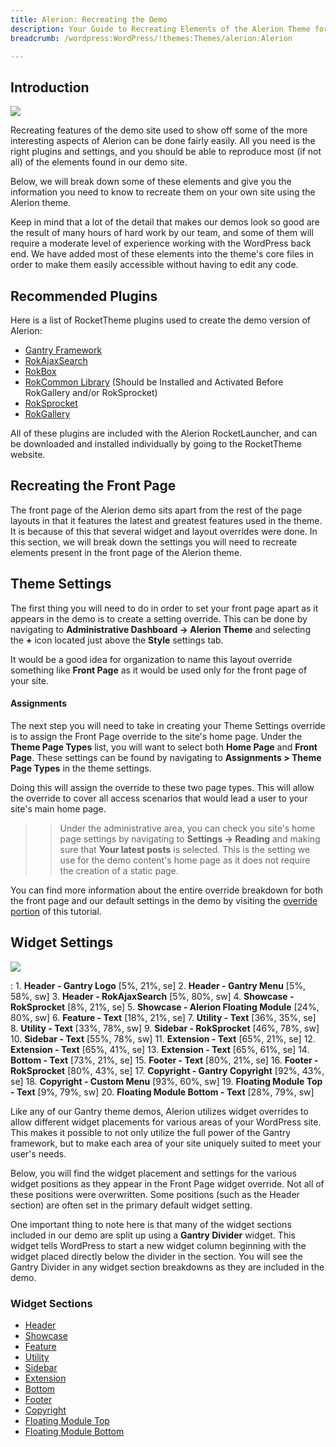 ```yaml
---
title: Alerion: Recreating the Demo
description: Your Guide to Recreating Elements of the Alerion Theme for WordPress
breadcrumb: /wordpress:WordPress/!themes:Themes/alerion:Alerion

---
```


Introduction
-----

![][alerion]

Recreating features of the demo site used to show off some of the more interesting aspects of Alerion can be done fairly easily. All you need is the right plugins and settings, and you should be able to reproduce most (if not all) of the elements found in our demo site. 

Below, we will break down some of these elements and give you the information you need to know to recreate them on your own site using the Alerion theme.

Keep in mind that a lot of the detail that makes our demos look so good are the result of many hours of hard work by our team, and some of them will require a moderate level of experience working with the WordPress back end. We have added most of these elements into the theme's core files in order to make them easily accessible without having to edit any code.

Recommended Plugins
-----

Here is a list of RocketTheme plugins used to create the demo version of Alerion:

* [Gantry Framework][gantry]
* [RokAjaxSearch][rokajaxsearch]
* [RokBox][rokbox]
* [RokCommon Library](http://www.rockettheme.com/wordpress/plugins/rokutilities) (Should be Installed and Activated Before RokGallery and/or RokSprocket)
* [RokSprocket][roksprocket]
* [RokGallery][gallery]

All of these plugins are included with the Alerion RocketLauncher, and can be downloaded and installed individually by going to the RocketTheme website.

Recreating the Front Page
-----

The front page of the Alerion demo sits apart from the rest of the page layouts in that it features the latest and greatest features used in the theme. It is because of this that several widget and layout overrides were done. In this section, we will break down the settings you will need to recreate elements present in the front page of the Alerion theme.

Theme Settings
-----

The first thing you will need to do in order to set your front page apart as it appears in the demo is to create a setting override. This can be done by navigating to **Administrative Dashboard -> Alerion Theme** and selecting the **+** icon located just above the **Style** settings tab. 

It would be a good idea for organization to name this layout override something like **Front Page** as it would be used only for the front page of your site.

#### Assignments

The next step you will need to take in creating your Theme Settings override is to assign the Front Page override to the site's home page. Under the **Theme Page Types** list, you will want to select both **Home Page** and **Front Page**. These settings can be found by navigating to **Assignments > Theme Page Types** in the theme settings.

Doing this will assign the override to these two page types. This will allow the override to cover all access scenarios that would lead a user to your site's main home page.

>> Under the administrative area, you can check you site's home page settings by navigating to **Settings -> Reading** and making sure that **Your latest posts** is selected. This is the setting we use for the demo content's home page as it does not require the creation of a static page.

You can find more information about the entire override breakdown for both the front page and our default settings in the demo by visiting the [override portion][demooverride] of this tutorial.

Widget Settings
-----

![][theme]

:   1. **Header - Gantry Logo** [5%, 21%, se]
    2. **Header - Gantry Menu** [5%, 58%, sw]
    3. **Header - RokAjaxSearch** [5%, 80%, sw]
    4. **Showcase - RokSprocket** [8%, 21%, se]
    5. **Showcase - Alerion Floating Module** [24%, 80%, sw]
    6. **Feature - Text** [18%, 21%, se]
    7. **Utility - Text** [36%, 35%, se]
    8. **Utility - Text** [33%, 78%, sw]
    9. **Sidebar - RokSprocket** [46%, 78%, sw]
    10. **Sidebar - Text** [55%, 78%, sw]
    11. **Extension - Text** [65%, 21%, se]
    12. **Extension - Text** [65%, 41%, se]
    13. **Extension - Text** [65%, 61%, se]
    14. **Bottom - Text** [73%, 21%, se]
    15. **Footer - Text** [80%, 21%, se]
    16. **Footer - RokSprocket** [80%, 43%, se]
    17. **Copyright - Gantry Copyright** [92%, 43%, se]
    18. **Copyright - Custom Menu** [93%, 60%, sw]
    19. **Floating Module Top - Text** [9%, 79%, sw]
    20. **Floating Module Bottom - Text** [28%, 79%, sw]

Like any of our Gantry theme demos, Alerion utilizes widget overrides to allow different widget placements for various areas of your WordPress site. This makes it possible to not only utilize the full power of the Gantry framework, but to make each area of your site uniquely suited to meet your user's needs.

Below, you will find the widget placement and settings for the various widget positions as they appear in the Front Page widget override. Not all of these positions were overwritten. Some positions (such as the Header section) are often set in the primary default widget setting.

One important thing to note here is that many of the widget sections included in our demo are split up using a **Gantry Divider** widget. This widget tells WordPress to start a new widget column beginning with the widget placed directly below the divider in the section. You will see the Gantry Divider in any widget section breakdowns as they are included in the demo.

### Widget Sections

* [Header][header]
* [Showcase][showcase]
* [Feature][feature]
* [Utility][utility]
* [Sidebar][sidebar]
* [Extension][extension]
* [Bottom][bottom]
* [Footer][footer]
* [Copyright][copyright]
* [Floating Module Top][floatingtop]
* [Floating Module Bottom][floatingbottom]

[gantry]: http://gantry.org/downloads
[rokajaxsearch]: http://www.rockettheme.com/wordpress/plugins/rokajaxsearch
[rokbox]: http://www.rockettheme.com/wordpress/plugins/rokbox
[roksprocket]: http://www.rockettheme.com/wordpress/plugins/roksprocket
[theme]: assets/alerion.jpg
[alerion]: assets/alerion2.jpeg
[roksprocket]: ../../plugins/roksprocket/
[gallery]: http://www.rockettheme.com/wordpress/plugins/rokgallery
[faq]: faq.md
[menu]: ../../start/menu.md
[override]: http://docs.gantry.org/gantry4/configure
[showcase]: demo_showcase.md
[feature]: demo_feature.md
[sidebar]: demo_sidebar.md
[footer]: demo_footer.md
[header]: demo_header.md
[utility]: demo_utility.md
[extension]: demo_extension.md
[bottom]: demo_bottom.md
[floatingtop]: demo_floatingtop.md
[floatingbottom]: demo_floatingbottom.md
[copyright]: demo_copyright.md
[demooverride]: demo_override.md